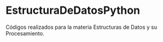# EstructuraDeDatosPython
Códigos realizados para la materia Estructuras de Datos y su Procesamiento.
